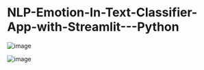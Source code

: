 # NLP-Emotion-In-Text-Classifier-App-with-Streamlit---Python

![image](https://github.com/Siddhartha082/NLP-Emotion-In-Text-Classifier-App-with-Streamlit---Python/assets/110781138/10062628-260b-4a2f-8aac-57dcc1d69175)

![image](https://github.com/Siddhartha082/NLP-Emotion-In-Text-Classifier-App-with-Streamlit---Python/assets/110781138/3f71d298-187d-4a63-a096-f0f4a62e77a2)



